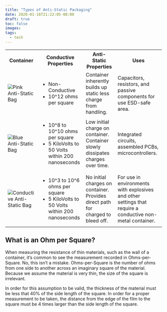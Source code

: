 ```yaml
---
title: "Types of Anti-Static Packaging"
date: 2020-01-16T21:22:05-08:00
draft: true
toc: false
images:
tags: 
  - tech
---
```


<table>
    <tr>
        <th>Container</th>
        <th>Conductive Properties</th>
        <th>Anti-Static Properties</th>
        <th>Uses</th>
    </tr>
    <tr>
        <td>
        	<img src="media/pink-anti-static.jpg" alt="Pink Anti-Static Bag">
        </td>
        <td>
            <ul>
                <li>Non-Conductive</li>
                <li>10^12 ohms per square</li>
            </ul>
        </td>
        <td>Container inherently builds up static less charge from handling.</td>
        <td>Capacitors, resistors, and passive components for use ESD-safe area.</td>
    </tr>
    <tr>
        <td>
        	<img src="media/blue-anti-static.jpg" alt="Blue Anti-Static Bag">
        </td>
        <td>
            <ul>
                <li>10^8 to 10^10 ohms per square</li>
                <li>5 KiloVolts to 50 Volts within 200 nanoseconds</li>
            </ul>
        </td>
        <td>Low initial charge on container. Container slowly dissipates charges over time.</td>
        <td>Integrated circuits, assembled PCBs, microcontrollers. </td>
    </tr>
    <tr>
        <td>
        	<img src="media/conductive-anti-static.jpg" alt="Conductive Anti-Static Bag">
        </td>
        <td>
            <ul>
                <li>10^3 to 10^6 ohms per square</li>
                <li>5 KiloVolts to 50 Volts within 200 nanoseconds</li>
            </ul>
        </td>
        <td>No initial charges on container. Provides direct path for charged to bleed off.</td>
        <td>For use in environments with explosives and other settings that require a conductive non-metal container.</td>
    </tr>
</table>


## What is an Ohm per Square?
When measuring the resistance of thin materials, such as the wall of a container, it’s common to see the measurement recorded in Ohms-per-Square. No, this isn’t a mistake. Ohms-per-Square is the number of ohms from one side to another across an imaginary square of the material. Because we assume the material is very thin, the size of the square is irrelevant.  

In order for this assumption to be valid, the thickness of the material must be less that 40% of the side length of the square. In order for a proper measurement to be taken, the distance from the edge of the film to the square must be 4 times larger than the side length of the square. 
